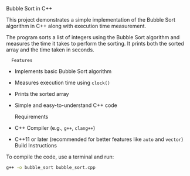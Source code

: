    Bubble Sort in C++

This project demonstrates a simple implementation of the Bubble Sort algorithm in C++ along with execution time measurement.

The program sorts a list of integers using the Bubble Sort algorithm and measures the time it takes to perform the sorting. It prints both the sorted array and the time taken in seconds.

      Features
- Implements basic Bubble Sort algorithm
- Measures execution time using `clock()`
- Prints the sorted array
- Simple and easy-to-understand C++ code

   Requirements

- C++ Compiler (e.g., `g++`, `clang++`)
- C++11 or later (recommended for better features like `auto` and `vector`)
 Build Instructions

To compile the code, use a terminal and run:

```bash
g++ -o bubble_sort bubble_sort.cpp

